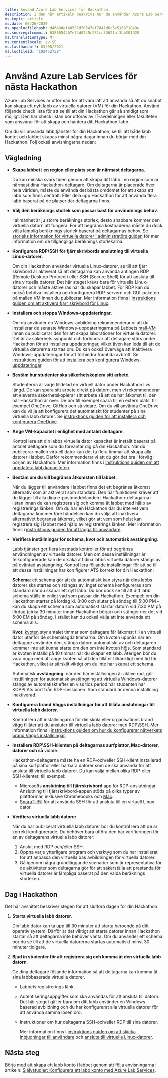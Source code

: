 ```yaml
---
title: Använd Azure Lab Services för Hackathon
description: I den här artikeln beskrivs hur du använder Azure Lab Services för att skapa labb som du kan använda för att köra Hackathon kickar.
ms.topic: article
ms.date: 06/26/2020
ms.openlocfilehash: d4648def48557d70547ef7d41d6c3e516671849e
ms.sourcegitcommit: 6386854467e74d0745c281cc53621af3bb201920
ms.translationtype: MT
ms.contentlocale: sv-SE
ms.lasthandoff: 03/08/2021
ms.locfileid: "102452738"
---
```

# <a name="use-azure-lab-services-for-your-next-hackathon"></a>Använd Azure Lab Services för nästa Hackathon
Azure Lab Services är utformad för att vara lätt att använda så att du snabbt kan skapa ett nytt labb av virtuella datorer (VM) för din Hackathon.  Använd följande check lista för att se till att din Hackathon går så smidigt som möjligt. Den här check listan bör utföras av IT-avdelningen eller fakulteten som ansvarar för att skapa och hantera ditt Hackathon-labb. 

Om du vill använda labb tjänster för din Hackathon, se till att både labb kontot och labbet skapas minst några dagar innan du börjar med din Hackathon. Följ också anvisningarna nedan:

## <a name="guidance"></a>Vägledning

- **Skapa labbet i en region eller plats som är närmast deltagarna**. 

    Du kan minska svars tiden genom att skapa ditt labb i en region som är närmast dina Hackathon-deltagare.  Om deltagarna är placerade över hela världen, måste du använda det bästa omdömet för att skapa ett labb som finns centralt.  Eller dela upp Hackathon för att använda flera labb baserat på de platser där deltagarna finns.
- **Välj den beräknings storlek som passar bäst för användnings behov**.

    I allmänhet är ju större beräknings storlek, desto snabbare kommer den virtuella datorn att fungera. För att begränsa kostnaderna måste du dock välja lämplig beräknings storlek baserat på deltagarnas behov. Se [storleks information för virtuella datorer i administratörs guiden](administrator-guide.md#vm-sizing) för mer information om de tillgängliga beräknings storlekarna.
- **Konfigurera RDP\SSH för fjärr skrivbords anslutning till virtuella Linux-datorer**.

    Om din Hackathon använder virtuella Linux-datorer, se till att fjärr skrivbord är aktiverat så att deltagarna kan använda antingen RDP (Remote Desktop Protocol) eller SSH (Secure Shell) för att ansluta till sina virtuella datorer. Det här steget krävs bara för virtuella Linux-datorer och måste aktive ras när du skapar labbet. För RDP kan du också behöva installera och konfigurera RDP-servern och GUI-paketen på mallen VM innan du publicerar.  Mer information finns i [instruktions guiden om att aktivera fjärr skrivbord för Linux](how-to-enable-remote-desktop-linux.md).

- **Installera och stoppa Windows-uppdateringar**. 

    Om du använder en Windows-avbildning rekommenderar vi att du installerar de senaste Windows-uppdateringarna på Labbets [mall-VM](how-to-create-manage-template.md) innan du publicerar den för att skapa laborationer för virtuella datorer. Det är av säkerhets synpunkt och förhindrar att deltagare störs under Hackathon för att installera uppdateringar, vilket även kan leda till att de virtuella datorerna startas om. Du kan också överväga att inaktivera Windows-uppdateringar för att förhindra framtida avbrott. Se [instruktions guiden för att installera och konfigurera Windows-uppdateringar](how-to-prepare-windows-template.md#install-and-configure-updates).
- **Bestäm hur studenter ska säkerhetskopiera sitt arbete**. 

    Studenterna är varje tilldelad en virtuell dator under Hackathon livs längd. De kan spara sitt arbete direkt på datorn, men vi rekommenderar att eleverna säkerhetskopierar sitt arbete så att de har åtkomst till den när Hackathon är över. De bör till exempel spara till en extern plats, till exempel OneDrive, GitHub och så vidare. Om du vill använda OneDrive kan du välja att konfigurera det automatiskt för studenter på sina virtuella labb datorer. Se [instruktions guiden för att installera och konfigurera OneDrive](how-to-prepare-windows-template.md#install-and-configure-onedrive).
- **Ange VM-kapacitet i enlighet med antalet deltagare**. 

    Kontrol lera att din labbs virtuella dator kapacitet är inställt baserat på antalet deltagare som du förväntar dig på din Hackathon. När du publicerar mallen virtuell dator kan det ta flera timmar att skapa alla datorer i labbet. Därför rekommenderar vi att du gör det bra i förväg i början av Hackathon. Mer information finns i [instruktions guiden om att uppdatera labb kapaciteten](how-to-set-virtual-machine-passwords.md#update-the-lab-capacity).

- **Bestäm om du vill begränsa åtkomsten till labbet**. 

    När du lägger till användare i labbet finns det ett begränsa åtkomst alternativ som är aktiverat som standard. Den här funktionen kräver att du lägger till alla dina e-postmeddelanden i Hackathon-deltagarna i listan innan de kan registrera sig och komma åt labbet med hjälp av registrerings länken. Om du har en Hackathon där du inte vet vem deltagarna kommer före händelsen kan du välja att inaktivera alternativet begränsa åtkomst, vilket gör att vem som helst kan registrera sig i labbet med hjälp av registrerings länken. Mer information finns i [instruktions guiden för att lägga till användare](how-to-configure-student-usage.md).

- **Verifiera inställningar för schema, kvot och automatisk avstängning**. 

    Labb tjänster ger flera kostnads kontroller för att begränsa användningen av virtuella datorer. Men om dessa inställningar är felkonfigurerade kan de orsaka att dina labbs virtuella datorer stängs av på oväntad avstängning. Kontrol lera följande inställningar för att se till att dessa inställningar har kon figurer ATS korrekt för din Hackathon:

    **Schema**: ett [schema](how-to-create-schedules.md) gör att du automatiskt kan styra när dina labbs datorer ska startas och stängas av. Inget schema konfigureras som standard när du skapar ett nytt labb. Du bör dock se till att ditt labb schema ställs in enligt vad som passar din Hackathon.  Exempel: om din Hackathon startar på lördag kl. 8:00 och slutar på söndag till 5:00 PM – kan du skapa ett schema som automatiskt startar datorn vid 7:30 AM på lördag (cirka 30 minuter innan Hackathon börjar) och stänger ner det vid 5:00 EM på söndag. I stället kan du också välja att inte använda ett schema alls.

    **Kvot**: [kvoten](how-to-configure-student-usage.md#set-quotas-for-users) styr antalet timmar som deltagare får åtkomst till en virtuell dator utanför de schemalagda timmarna. Om kvoten uppnås när en deltagare använder den, stängs datorn automatiskt av och deltagaren kommer inte att kunna starta om den om inte kvoten höjs. Som standard är kvoten inställd på 10 timmar när du skapar ett labb. Återigen bör du vara noga med att ange kvoten så att den tillåter tillräckligt med tid för Hackathon, vilket är särskilt viktigt om du inte har skapat ett schema.

    Automatisk **avstängning**: när den här inställningen är aktive rad, gör inställningen för automatisk [avstängning](how-to-enable-shutdown-disconnect.md) att virtuella Windows-datorer stängs av automatiskt efter en viss tids period när studenten har KOPPLAts bort från RDP-sessionen. Som standard är denna inställning inaktiverad.

- **Konfigurera brand Väggs inställningar för att tillåta anslutningar till virtuella labb datorer**. 

    Kontrol lera att inställningarna för din skola eller organisations brand vägg tillåter att du ansluter till virtuella labb datorer med RDP\SSH. Mer information finns i [instruktions guiden om hur du konfigurerar nätverkets brand Väggs inställningar](how-to-configure-firewall-settings.md).

- **Installera RDP\SSH-klienten på deltagarnas surfplattor, Mac-datorer, datorer och så** vidare.

    Hackathon-deltagarna måste ha en RDP-och/eller SSH-klient installerad på sina surfplattor eller bärbara datorer som de ska använda för att ansluta till virtuella labb datorer. Du kan välja mellan olika RDP-eller SSH-klienter, till exempel:

    - Microsofts **anslutning till fjärrskrivbord** app för RDP-anslutningar. Anslutning till fjärrskrivbord-appen stöds på olika typer av plattformar, inklusive Chromebooks och [Mac](https://techcommunity.microsoft.com/t5/azure-lab-services/connecting-to-azure-lab-services-environments-on-your-macos/ba-p/1290162).
    - [SparaTillFil](https://techcommunity.microsoft.com/t5/azure-lab-services/connecting-to-azure-lab-services-environments-on-your-macos/ba-p/1290162) för att använda SSH för att ansluta till en virtuell Linux-dator.
- **Verifiera virtuella labb datorer**. 

    När du har publicerat virtuella labb datorer bör du kontrol lera att de är korrekt konfigurerade. Du behöver bara utföra den här verifieringen för en av deltagarens virtuella labb datorer:

    1. Anslut med RDP och/eller SSH.
    2. Öppna varje ytterligare program och verktyg som du har installerat för att anpassa den virtuella bas avbildningen för virtuella datorer.
    3. Gå igenom några grundläggande scenarier som är representativa för de aktiviteter som deltagarna gör för att säkerställa att prestanda för virtuella datorer är lämpliga baserat på den valda beräknings storleken.

## <a name="on-the-day-of-hackathon"></a>Dag i Hackathon
Det här avsnittet beskriver stegen för att slutföra dagen för din Hackathon.

1. **Starta virtuella labb datorer**.

    Din labb dator kan ta upp till 30 minuter att starta beroende på ditt operativ system. Därför är det viktigt att starta datorer innan Hackathon startar så att deltagarna inte behöver vänta. Om du använder ett schema bör du se till att de virtuella datorerna startas automatiskt minst 30 minuter tidigare.
2. **Bjud in studenter för att registrera sig och komma åt den virtuella labb datorn**. 

    Ge dina deltagare följande information så att deltagarna kan komma åt sina labbbaserade virtuella datorer. 

    - Labbets registrerings länk. 
    - Autentiseringsuppgifter som ska användas för att ansluta till datorn. Det här steget gäller bara om ditt labb använder en Windows-baserad avbildning och du har konfigurerat alla virtuella datorer för att använda samma lösen ord.
    - Instruktioner om hur deltagarna SSH-och/eller RDP till sina datorer.

        Mer information finns i [instruktions guiden om att skicka inbjudningar till användare](how-to-configure-student-usage.md#send-invitations-to-users) och [ansluta till virtuella Linux-datorer](how-to-use-remote-desktop-linux-student.md). 

## <a name="next-steps"></a>Nästa steg
Börja med att skapa ett labb konto i labbet genom att följa anvisningarna i artikeln: [Självstudier: Konfigurera ett labb konto med Azure Lab Services](tutorial-setup-lab-account.md).
